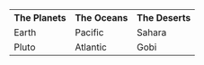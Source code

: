 <!doctype html>

 

<html>

 

<head> </head>

 

<body>

 

<table>

 

<tr>

  <th> The Planets </th>

  <th> The Oceans </th>

  <th> The Deserts </th>

</tr>

 

<tr>

  <td> Earth </td>

  <td> Pacific </td>

  <td> Sahara </td>

</tr>

 

<tr>

  <td> Pluto </td>

  <td> Atlantic </td>

  <td> Gobi </td>

</tr>

</table>

 

 

</body>

 

 

 

</html>
